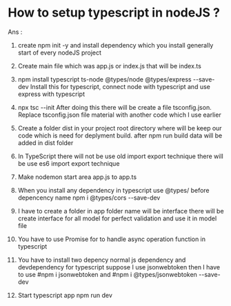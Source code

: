 # How to setup typescript in nodeJS ? 
Ans : 
1) create npm init -y and install dependency which you install generally start of every nodeJS project

2) Create main file which was app.js or index.js that will be index.ts

3) npm install typescript ts-node @types/node @types/express --save-dev 
Install this for typescript, connect node with typescript and use express with typescript

4) npx tsc --init 
After doing this there will be create a file tsconfig.json. Replace tsconfig.json file material with another code which I use earlier

5) Create a folder dist in your project root directory where will be keep our code which is need for deplyment build. after npm run build data will be added in dist folder

6) In TypeScript there will not be use old import export technique there will be use es6 import export technique 

7) Make nodemon start area app.js to app.ts

8) When you install any dependency in typescript use @types/ before depencency name npm i @types/cors --save-dev

9) I have to create a folder in app folder name will be interface there will be create interface for all model for perfect validation and use it in model file

10) You have to use Promise<any> for to handle async operation function in typescript 

11) You have to install two depency normal js dependency and devdependency for typescript 
suppose I use jsonwebtoken then I have to use #npm i jsonwebtoken and #npm i @types/jsonwebtoken --save-dev 

12) Start typescript app npm run dev